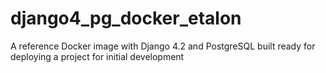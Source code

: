# django4_pg_docker_etalon
A reference Docker image with Django 4.2 and PostgreSQL built ready for deploying a project for initial development

